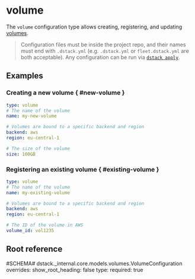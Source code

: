 # volume

The `volume` configuration type allows creating, registering, and updating [volumes](../../concepts/volumes.md).

> Configuration files must be inside the project repo, and their names must end with `.dstack.yml` 
> (e.g. `.dstack.yml` or `fleet.dstack.yml` are both acceptable).
> Any configuration can be run via [`dstack apply`](../cli/dstack/apply.md).

## Examples

### Creating a new volume { #new-volume }

<div editor-title="vol.dstack.yml"> 

```yaml
type: volume
# The name of the volume
name: my-new-volume

# Volumes are bound to a specific backend and region
backend: aws
region: eu-central-1

# The size of the volume
size: 100GB
```

</div>

### Registering an existing volume { #existing-volume }

<div editor-title="vol-exist.dstack.yml"> 
    
```yaml
type: volume
# The name of the volume
name: my-existing-volume

# Volumes are bound to a specific backend and region
backend: aws
region: eu-central-1

# The ID of the volume in AWS
volume_id: vol1235
```

</div>


## Root reference

#SCHEMA# dstack._internal.core.models.volumes.VolumeConfiguration
    overrides:
      show_root_heading: false
      type:
        required: true
